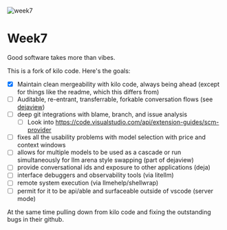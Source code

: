 ![week7](https://github.com/user-attachments/assets/70784113-8647-41b2-925f-883cdbe902fd) 
# Week7
Good software takes more than vibes.

This is a fork of kilo code.  Here's the goals:
 - [x] Maintain clean mergeability with kilo code, always being ahead (except for things like the readme, which this differs from)
 - [ ] Auditable, re-entrant, transferrable, forkable conversation flows (see [dejaview](https://github.com/kristopolous/dejaview))
 - [ ] deep git integrations with blame, branch, and issue analysis
    - [ ] Look into https://code.visualstudio.com/api/extension-guides/scm-provider
 - [ ] fixes all the usability problems with model selection with price and context windows
 - [ ] allows for multiple models to be used as a cascade or run simultaneously for llm arena style swapping (part of dejaview)
 - [ ] provide conversational ids and exposure to other applications (deja)
 - [ ] interface debuggers and observability tools (via litellm)
 - [ ] remote system execution (via llmehelp/shellwrap)
 - [ ] permit for it to be api/able and surfaceable outside of vscode (server mode)

At the same time pulling down from kilo code and fixing the outstanding bugs in their github.

